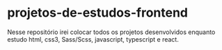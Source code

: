 # projetos-de-estudos-frontend
Nesse repositório irei colocar todos os projetos desenvolvidos enquanto estudo html, css3, Sass/Scss, javascript, typescript e react.
